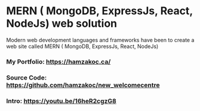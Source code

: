 # MERN  ( MongoDB, ExpressJs, React, NodeJs) web solution



Modern web development languages and frameworks have been to create a web site called MERN ( MongoDB, ExpressJs, React, NodeJs)

### My Portfolio: https://hamzakoc.ca/
### Source Code: https://github.com/hamzakoc/new_welcomecentre
### Intro: https://youtu.be/16heR2cgzG8










